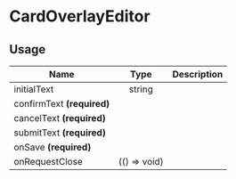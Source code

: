 <!-- 
This is an auto-generated markdown. 
You can change it in "/Users/daniel/Dev/allthings/elements/src/CardOverlayEditor/CardOverlayEditor.tsx" and run build:docs to update this file.
-->
# CardOverlayEditor

## Usage
| Name        | Type           | Description  |
| ----------- |:--------------:| ------------:|
|initialText|string|
|confirmText **(required)**||
|cancelText **(required)**||
|submitText **(required)**||
|onSave **(required)**||
|onRequestClose|(() => void)|

